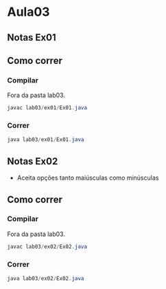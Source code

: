 # Aula03 

## Notas Ex01

## Como correr

### Compilar 

Fora da pasta lab03.
    
```java
javac lab03/ex01/Ex01.java
```

### Correr

```java
java lab03/ex01/Ex01.java
```

## Notas Ex02

- Aceita opções tanto maiúsculas como minúsculas 

## Como correr

### Compilar 

Fora da pasta lab03.

```java
javac lab03/ex02/Ex02.java
```

### Correr

```java
java lab03/ex02/Ex02.java
```
